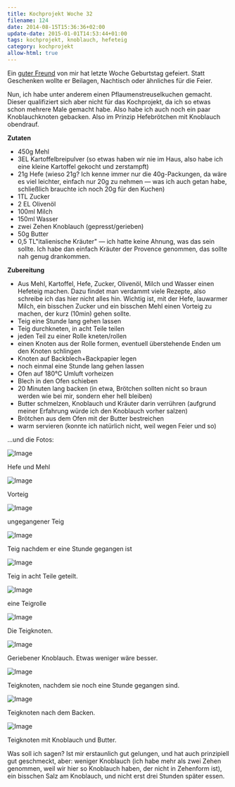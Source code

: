 ```yaml
---
title: Kochprojekt Woche 32
filename: 124
date: 2014-08-15T15:36:36+02:00
update-date: 2015-01-01T14:53:44+01:00
tags: kochprojekt, knoblauch, hefeteig
category: kochprojekt
allow-html: true
---
```


<p>Ein <a href="http://www.angerichtet.net/blog/">guter Freund</a> von mir hat letzte Woche Geburtstag gefeiert. Statt Geschenken wollte er Beilagen, Nachtisch oder ähnliches für die Feier.</p>

<p>Nun, ich habe unter anderem einen Pflaumenstreuselkuchen gemacht. Dieser qualifiziert sich aber nicht für das Kochprojekt, da ich so etwas schon mehrere Male gemacht habe. Also habe ich auch noch ein paar Knoblauchknoten gebacken. Also im Prinzip Hefebrötchen mit Knoblauch obendrauf.</p>

<p><strong>Zutaten</strong></p>

<ul>
<li>450g Mehl</li>

<li>3EL Kartoffelbreipulver (so etwas haben wir nie im Haus, also habe ich eine kleine Kartoffel gekocht und zerstampft)</li>

<li>21g Hefe (wieso 21g? Ich kenne immer nur die 40g-Packungen, da wäre es viel leichter, einfach nur 20g zu nehmen — was ich auch getan habe, schließlich brauchte ich noch 20g für den Kuchen)</li>

<li>1TL Zucker</li>

<li>2 EL Olivenöl</li>

<li>100ml Milch</li>

<li>150ml Wasser</li>

<li>zwei Zehen Knoblauch (gepresst/gerieben)</li>

<li>50g Butter</li>

<li>0,5 TL"italienische Kräuter" — ich hatte keine Ahnung, was das sein sollte. Ich habe dan einfach Kräuter der Provence genommen, das sollte nah genug drankommen.</li>
</ul>

<p><strong>Zubereitung</strong></p>

<ul>
<li>Aus Mehl, Kartoffel, Hefe, Zucker, Olivenöl, Milch und Wasser einen Hefeteig machen. Dazu findet man verdammt viele Rezepte, also schreibe ich das hier nicht alles hin. Wichtig ist, mit der Hefe, lauwarmer Milch, ein bisschen Zucker und ein bisschen Mehl einen Vorteig zu machen, der kurz (10min) gehen sollte.</li>

<li>Teig eine Stunde lang gehen lassen</li>

<li>Teig durchkneten, in acht Teile teilen</li>

<li>jeden Teil zu einer Rolle kneten/rollen</li>

<li>einen Knoten aus der Rolle formen, eventuell überstehende Enden um den Knoten schlingen</li>

<li>Knoten auf Backblech+Backpapier legen</li>

<li>noch einmal eine Stunde lang gehen lassen</li>

<li>Ofen auf 180°C Umluft vorheizen</li>

<li>Blech in den Ofen schieben</li>

<li>20 Minuten lang backen (in etwa, Brötchen sollten nicht so braun werden wie bei mir, sondern eher hell bleiben)</li>

<li>Butter schmelzen, Knoblauch und Kräuter darin verrühren (aufgrund meiner Erfahrung würde ich den Knoblauch vorher salzen)</li>

<li>Brötchen aus dem Ofen mit der Butter bestreichen</li>

<li>warm servieren (konnte ich natürlich nicht, weil wegen Feier und so)</li>
</ul>

<p>...und die Fotos:</p>

<p><img src="/hosted_files/318/download" alt="Image"></p>

<p>Hefe und Mehl</p>

<p><img src="/hosted_files/319/download" alt="Image"></p>

<p>Vorteig</p>

<p><img src="/hosted_files/320/download" alt="Image"></p>

<p>ungegangener Teig</p>

<p><img src="/hosted_files/321/download" alt="Image"></p>

<p>Teig nachdem er eine Stunde gegangen ist</p>

<p><img src="/hosted_files/322/download" alt="Image"></p>

<p>Teig in acht Teile geteilt.</p>

<p><img src="/hosted_files/323/download" alt="Image"></p>

<p>eine Teigrolle</p>

<p><img src="/hosted_files/324/download" alt="Image"></p>

<p>Die Teigknoten.</p>

<p><img src="/hosted_files/325/download" alt="Image"></p>

<p>Geriebener Knoblauch. Etwas weniger wäre besser.</p>

<p><img src="/hosted_files/326/download" alt="Image"></p>

<p>Teigknoten, nachdem sie noch eine Stunde gegangen sind.</p>

<p><img src="/hosted_files/327/download" alt="Image"></p>

<p>Teigknoten nach dem Backen.</p>

<p><img src="/hosted_files/328/download" alt="Image"></p>

<p>Teigknoten mit Knoblauch und Butter.</p>

<p>Was soll ich sagen? Ist mir erstaunlich gut gelungen, und hat auch prinzipiell gut geschmeckt, aber: weniger Knoblauch (ich habe mehr als zwei Zehen genommen, weil wir hier so Knoblauch haben, der nicht in Zehenform ist), ein bisschen Salz am Knoblauch, und nicht erst drei Stunden später essen.</p>


